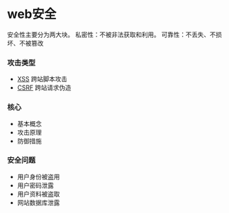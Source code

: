 # web安全

安全性主要分为两大块。
私密性：不被非法获取和利用。 
可靠性：不丢失、不损坏、不被篡改

### 攻击类型
 - [XSS](./XSS.md)    跨站脚本攻击
 - [CSRF](./CSRF.md)  跨站请求伪造


### 核心
 - 基本概念
 - 攻击原理
 - 防御措施

### 安全问题
 - 用户身份被盗用
 - 用户密码泄露
 - 用户资料被盗取
 - 网站数据库泄露

